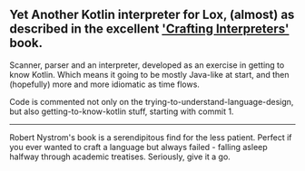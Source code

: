 Yet Another Kotlin interpreter for Lox, (almost) as described in the excellent ['Crafting Interpreters'](https://craftinginterpreters.com) book.
---
Scanner, parser and an interpreter, developed as an exercise in getting to know Kotlin. Which means it going to be mostly Java-like at start, and then (hopefully) more and more idiomatic as time flows.

Code is commented not only on the trying-to-understand-language-design, but also getting-to-know-kotlin stuff, starting with commit 1.

---
Robert Nystrom's book is a serendipitous find for the less patient. Perfect if you ever wanted to craft a language but always failed - falling asleep halfway through academic treatises. Seriously, give it a go.